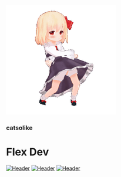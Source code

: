 [![Wallpaper](https://github.com/catsolike/catsolike/blob/master/assets/anime-girl-dance.gif)](https://github.com/catsolike)
### catsolike
# Flex Dev
[![Header](https://img.shields.io/badge/dynamic/json?url=https%3A%2F%2Fraw.githubusercontent.com%2Fcatsolike%2Fcatsolike%2Fmaster%2Fassets%2Fbadges.json&query=%24.nuxt&style=for-the-badge&logo=nuxtdotjs&label=Nuxt&labelColor=020202&color=efefef&link=https%3A%2F%2Fnuxt.com%2F)](https://nuxt.com) 
[![Header](https://img.shields.io/badge/dynamic/json?url=https%3A%2F%2Fraw.githubusercontent.com%2Fcatsolike%2Fcatsolike%2Fmaster%2Fassets%2Fbadges.json&query=%24.vue&style=for-the-badge&logo=vuedotjs&label=Vue&labelColor=2A3642&color=42b883)](https://vuejs.org)
[![Header](https://img.shields.io/badge/dynamic/json?url=https%3A%2F%2Fraw.githubusercontent.com%2Fcatsolike%2Fcatsolike%2Fmaster%2Fassets%2Fbadges.json&query=%24.python&style=for-the-badge&logo=python&label=Python&labelColor=efefef&color=3A7CB0)](https://python.org)

